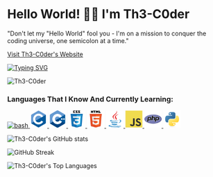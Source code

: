 <h1 align="left">Hello World! 👋🏻 I'm Th3-C0der</h1>
"Don't let my "Hello World" fool you - I'm on a mission to conquer the coding universe, one semicolon at a time."

<a href="https://Th3-C0der.github.io">Visit Th3-C0der's Website</a>

[![Typing SVG](https://readme-typing-svg.demolab.com?font=Rubik+Glitch&size=38&pause=1000&color=00FF00&random=false&width=450&lines=Hello+I+Am+Th3-C0der)](https://Th3-C0der.github.io)

<p align="left"> <img src="https://komarev.com/ghpvc/?username=Th3-C0der&label=Profile%20views&color=00ff00&style=flat" alt="Th3-C0der" /> </p>

<h3 align="left">Languages That I Know And Currently Learning:</h3>
<p align="left"> <a href="https://www.gnu.org/software/bash/" target="_blank" rel="noreferrer"> <img src="https://upload.wikimedia.org/wikipedia/commons/4/4b/Bash_Logo_Colored.svg" alt="bash" width="40" height="40"/> </a> <a href="https://www.cprogramming.com/" target="_blank" rel="noreferrer"> <img src="https://raw.githubusercontent.com/devicons/devicon/master/icons/c/c-original.svg" alt="c" width="40" height="40"/> </a> <a href="https://www.w3schools.com/cpp/" target="_blank" rel="noreferrer"> <img src="https://raw.githubusercontent.com/devicons/devicon/master/icons/cplusplus/cplusplus-original.svg" alt="cplusplus" width="40" height="40"/> </a> <a href="https://www.w3schools.com/css/" target="_blank" rel="noreferrer"> <img src="https://raw.githubusercontent.com/devicons/devicon/master/icons/css3/css3-original-wordmark.svg" alt="css3" width="40" height="40"/> </a> <a href="https://www.w3.org/html/" target="_blank" rel="noreferrer"> <img src="https://raw.githubusercontent.com/devicons/devicon/master/icons/html5/html5-original-wordmark.svg" alt="html5" width="40" height="40"/> </a> <a href="https://www.java.com" target="_blank" rel="noreferrer"> <img src="https://raw.githubusercontent.com/devicons/devicon/master/icons/java/java-original.svg" alt="java" width="40" height="40"/> </a> <a href="https://developer.mozilla.org/en-US/docs/Web/JavaScript" target="_blank" rel="noreferrer"> <img src="https://raw.githubusercontent.com/devicons/devicon/master/icons/javascript/javascript-original.svg" alt="javascript" width="40" height="40"/> </a> <a href="https://www.php.net" target="_blank" rel="noreferrer"> <img src="https://raw.githubusercontent.com/devicons/devicon/master/icons/php/php-original.svg" alt="php" width="40" height="40"/> </a> <a href="https://www.python.org" target="_blank" rel="noreferrer"> <img src="https://raw.githubusercontent.com/devicons/devicon/master/icons/python/python-original.svg" alt="python" width="40" height="40"/> </a> </p>

![Th3-C0der's GitHub stats](https://github-readme-stats.vercel.app/api?username=Th3-C0der&show_icons=true&theme=chartreuse-dark)

![GitHub Streak](https://github-readme-streak-stats.herokuapp.com?user=Th3-C0der&theme=chartreuse-dark)

![Th3-C0der's Top Languages](https://github-readme-stats.vercel.app/api/top-langs/?username=Th3-C0der&theme=chartreuse-dark&show_icons=true&layout=compact&hide_progress=true)
<!---
Th3-C0der/Th3-C0der is a ✨ special ✨ repository because its `README.md` (this file) appears on your GitHub profile.
You can click the Preview link to take a look at your changes.
--->
